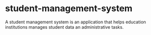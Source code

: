# student-management-system
A student management system is an application that helps education institutions manages student data an administrative tasks. 
